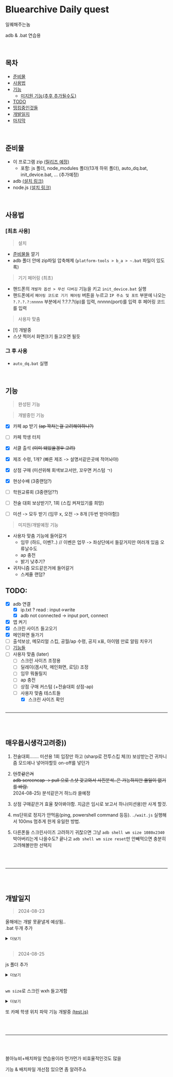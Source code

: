 # Bluearchive Daily quest

일퀘해주는놈

adb & .bat 연습용

<br>

## 목차
 - [준비물](#준비물)
 - [사용법](#사용법)
 - [기능](#기능)
    - [미지원 기능(추후 추가될수도)](#미지원-기능)
 - [TODO](#todo)
 - [띵킹중인것들](#매우몹시생각고려중)
 - [개발일지](#개발일지)
 - [마지막](#last)

<br>

## 준비물

 - 이 프로그램 zip [(릴리즈 예정)](https://github.com/taeseong14/blue_dq/releases/latest)
   - 포함: js 폴더, node_modules 폴더(13개 하위 폴더), auto_dq.bat, init_device.bat, ... (추가예정)
 - adb [(설치 링크)](https://developer.android.com/tools/releases/platform-tools?hl=ko)
 - node.js [(설치 링크)](https://nodejs.org/en/download/package-manager/current)

<br>

## 사용법

### [최초 사용]

> 설치

 - [준비물들](#준비물) 깔기
 - adb 폴더 안에 zip파일 압축해제 (`platform-tools > b_a > ~.bat` 파일이 있도록)

> 기기 페어링 (최초)

 - 핸드폰의 `개발자 옵션 > 무선 디버깅` 기능을 키고 `init_device.bat` 실행
 - 핸드폰에서 `페어링 코드로 기기 페어링` 버튼을 누르고 `IP 주소 및 포트` 부분에 나오는 `?.?.?.?:nnnnn` 부분에서 ?.?.?.?(ip)를 입력, nnnnn(port)를 입력 후 페어링 코드를 입력

> 사용자 맞춤

 - [!] 개발중
 - 스샷 찍어서 화면크기 들고오면 될듯


### 그 후 사용

 - `auto_dq.bat` 실행

<br>

## 기능


> 완성된 기능

> 개발중인 기능

 - [X] 카페 ap 받기 ~~(ap 꽉차는걸 고려해야하나?)~~
 - [ ] 카페 학생 터치
 - [X] 서클 출석 ~~(이미 돼있을경우 고려)~~
 - [X] 제조 수령, 1개? (빠른 제조 -> 설명서같은곳에 적어놔야)
 - [X] 상점 구매 (미션위해 회색보고서만, 꼬우면 커스텀 ㄱ)
 - [X] 현상수배 (3중랜덤?)
 - [ ] 학원교류회 (3중랜덤??)
 - [ ] 전술 대회 보상받기?, 1회 (스킵 켜져있기를 희망)
 - [ ] 미션 -> 모두 받기 (임무 x, 오전 -> 8개 [두번 받아야함])


> 미지원/개발예정 기능

 - 사용자 맞춤 기능에 들어갈거
    - 임무 (하드, 이벤?..) // 이벤은 업무 -> 좌상단에서 들갈거지만 여러개 있음 오류날수도
    - ap 충전
    - 밝기 낮추기?
 - 귀차니즘 모드같은거에 들어갈거
    - 스케쥴 랜덤?




## TODO:
 - [X] adb 연결
    - [X] ip.txt ? read : input->write
    - [X] adb not connected -> input port, connect
    <!-- - [ ] 마지막에 disconnect -->
 - [X] 앱 켜기
 - [X] 스크린 사이즈 들고오기
 - [X] 메인화면 들가기
 - [ ] 출석보상, 메모리얼 스킵, 공월/ap 수령, 공지 x표, 아이템 만료 알림 치우기
 - [ ] [기능들](#기능)
 - [ ] 사용자 맞춤 (later)
    - [ ] 스크린 사이즈 조정용
    - [ ] 딜레이(겜시작, 메인화면, 로딩) 조정
    - [ ] 임무 뭐돌릴지
    - [ ] ap 충전
    - [ ] 상점 구매 커스텀 (+전술대회 상점-ap)
    - [ ] 사용자 맞춤 테스트들
        - [X] 스크린 사이즈 확인
<br><br>

---
<br><br>

## 매우몹시생각고려중))

1. 전술대회....... 미션용 1회 입장만 하고 (sharp로 전투스킵 체크) 보상받는건 귀차니즘 모드에나 넣어야할듯 on-off를 넣던가

2. ~~인풋같은거~~   
~~adb screencap -> pull 으로 스샷 갖고와서 사진분석..은 가능하지만 쓸일이 없기를 바람.~~   
2024-08-25) 분석같은거 하느라 쓸예정

3. 상점 구매같은거 효율 찾아봐야함. 지금은 임시로 보고서 하나(미션용)만 사게 할것.

4. ms단위로 정지가 안먹음(ping, powershell command 등등). `./wait.js` 실행해서 100ms 멈추게 한게 유일한 방법.

5. 다른폰들 스크린사이즈 고려하기 귀찮으면 그냥 `adb shell wm size 1080x2340` 박아버리는게 나을수도? 끝나고 `adb shell wm size reset`만 안빼먹으면 충분히 고려해볼만한 선택지

<br><br>

---

<br><br>

## 개발일지

> 2024-08-23

올해에는 개발 못끝낼게 예상됨..   
.bat 두개 추가
<details><summary><code>더보기</code></summary>
<ul>
<li>init_device.bat: 기기 최초 페어링</li>
<img src="readme_imgs/2024-08-23_1.png" width="500">
<li>auto_dq.bat: 메인 인스턴스?</li>
<img src="readme_imgs/2024-08-23_2.png" width="500">
</ul>

 - adb pair 완성 (init_device.bat)
 - 대충 adb 연결이랑 블아 실행 완성
 - ip.txt 추가, settings.txt같은거 추가예정 (key=val format) 아님 json이라던가?
</details>


<br>

> 2024-08-25

js 폴더 추가
<details><summary><code>더보기</code></summary>
<img src="readme_imgs/2024-08-25_1.png" width="200">

 - sharp.js: 전술대회 스킵이 켜져있는가 확인용 (수정예정)
 - test.js: 카페에서 클릭해야 할 학생 위치 찾기용 (개발중)
 - ~~wait.js~~[->w.js]: 대충 ms단위 대기용
</details>

<br>

`wm size`로 스크린 wxh 들고게함
<details><summary><code>더보기</code></summary>
 <img src="readme_imgs/2024-08-25_2.png" width="500">

 - 스크린사이즈를 `adb shell wm size`로 직접 갖고오기로 햇음.
 - 화면 켜주는것도 추가(?). 사용자 맞춤 기능으로 넣을수도?
</details>

또 카페 학생 위치 파악 기능 개발중 [(test.js)](js/test.js)

<br><br>

---

<br><br>

<div id="last"></div>
블아뉴비+배치파일 연습용이라 먼가먼가 비효율적인것도 많을

기능 & 배치파일 개선점 있으면 좀 알려주쇼
